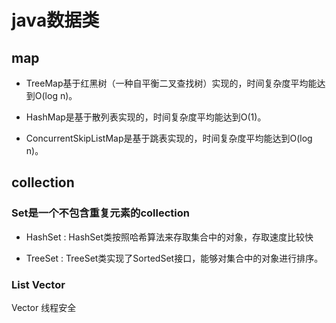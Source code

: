 # java数据类

## map

+ TreeMap基于红黑树（一种自平衡二叉查找树）实现的，时间复杂度平均能达到O(log n)。

+ HashMap是基于散列表实现的，时间复杂度平均能达到O(1)。

+ ConcurrentSkipListMap是基于跳表实现的，时间复杂度平均能达到O(log n)。

## collection

### Set是一个不包含重复元素的collection

+ HashSet : HashSet类按照哈希算法来存取集合中的对象，存取速度比较快 

+ TreeSet : TreeSet类实现了SortedSet接口，能够对集合中的对象进行排序。

### List Vector

Vector 线程安全

